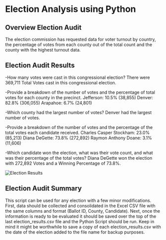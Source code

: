 # Election Analysis using Python

## Overview Election Audit
The election commission has requested data for voter turnout by country, the percentage of votes from each county out of the total count and the county with the highest turnout data.

## Election Audit Results
-How many votes were cast in this congressional election?
There were 369,711 Total Votes cast in this congressional election.

-Provide a breakdown of the number of votes and the percentage of total votes for each county in the precinct.
Jefferson: 10.5% (38,855)
Denver: 82.8% (306,055)
Arapahoe: 6.7% (24,801)

-Which county had the largest number of votes?
Denver had the largest number of votes.

-Provide a breakdown of the number of votes and the percentage of the total votes each candidate received.
Charles Casper Stockham: 23.0% (85,213)
Diana DeGette: 73.8% (272,892)
Raymon Anthony Doane: 3.1% (11,606)

-Which candidate won the election, what was their vote count, and what was their percentage of the total votes?
Diana DeGette won the election with 272,892 Votes and a Winning Percentage of 73.8%.

![Election Results](https://user-images.githubusercontent.com/96347024/150248171-30dcf241-775d-451c-a11b-d5746beae210.jpg)

## Election Audit Summary
This script can be used for any election with a few minor modifications.  First, data should be collected and consolidated in the Excel CSV file with the same columns and format (Ballot ID, County, Candidate).  Next, once the information is ready to be evaluated it should be saved over the top of the last election_results.csv file and the Python Script should be run.  Keep in mind it might be worthwhile to save a copy of each election_results.csv with the date of the election added to the file name for backup purposes.

